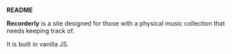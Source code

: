 **README**

__Recorderly__ is a site designed for those with a physical music collection that needs keeping track of.

It is built in vanilla JS.
